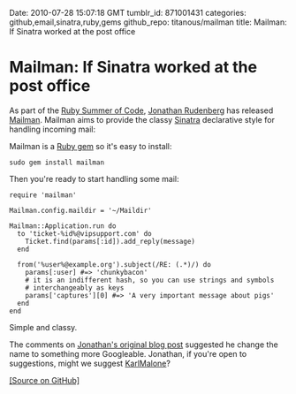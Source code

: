 Date: 2010-07-28 15:07:18 GMT
tumblr_id: 871001431
categories: github,email,sinatra,ruby,gems
github_repo: titanous/mailman
title: Mailman: If Sinatra worked at the post office

# Mailman: If Sinatra worked at the post office


As part of the [Ruby Summer of Code](http://rubysoc.org/), [Jonathan Rudenberg](http://twitter.com/titanous) has released [Mailman](http://github.com/titanous/mailman). Mailman aims to provide the classy [Sinatra](http://www.sinatrarb.com/) declarative style for handling incoming mail:

Mailman is a [Ruby gem](http://rubygems.org) so it's easy to install:

    sudo gem install mailman
    
Then you're ready to start handling some mail:

    require 'mailman'

    Mailman.config.maildir = '~/Maildir'

    Mailman::Application.run do
      to 'ticket-%id%@vipsupport.com' do 
        Ticket.find(params[:id]).add_reply(message)
      end
      
      from('%user%@example.org').subject(/RE: (.*)/) do
        params[:user] #=> 'chunkybacon'
        # it is an indifferent hash, so you can use strings and symbols
        # interchangeably as keys
        params['captures'][0] #=> 'A very important message about pigs'
      end
    end
    
Simple and classy.

The comments on [Jonathan's original blog post](http://blog.titanous.com/post/867488976/mailman-released) suggested he change the name to something more Googleable. Jonathan, if you're open to suggestions, might we suggest [KarlMalone](http://en.wikipedia.org/wiki/Karl_Malone)?

[[Source on GitHub]](http://github.com/titanous/mailman)
